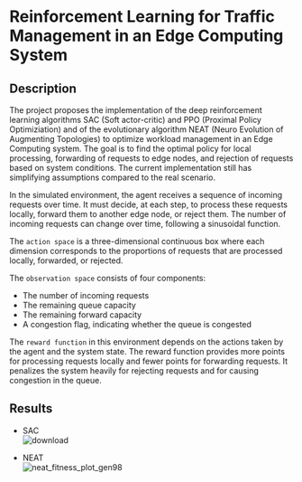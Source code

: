 # Reinforcement Learning for Traffic Management in an Edge Computing System 

## Description
The project proposes the implementation of the deep reinforcement learning algorithms SAC (Soft actor-critic) and PPO (Proximal Policy Optimiziation) and of the evolutionary algorithm NEAT (Neuro Evolution of Augmenting Topologies) to optimize workload management in an Edge Computing system. The goal is to find the optimal policy for local processing, forwarding of requests to edge nodes, and rejection of requests based on system conditions.
The current implementation still has simplifying assumptions compared to the real scenario.

In the simulated environment, the agent receives a sequence of incoming requests over time. It must decide, at each step, to process these requests locally, forward them to another edge node, or reject them. The number of incoming requests can change over time, following a sinusoidal function.

The `action space` is a three-dimensional continuous box where each dimension corresponds to the proportions of requests that are processed locally, forwarded, or rejected.

The `observation space` consists of four components:
- The number of incoming requests
- The remaining queue capacity
- The remaining forward capacity
- A congestion flag, indicating whether the queue is congested

The `reward function` in this environment depends on the actions taken by the agent and the system state. The reward function provides more points for processing requests locally and fewer points for forwarding requests. It penalizes the system heavily for rejecting requests and for causing congestion in the queue.

## Results
- SAC  
![download](https://github.com/GiacomoPracucci/RL-edge-computing/assets/94844087/4ae669dc-18b7-4205-b06c-4c9c2fe4acdd)

- NEAT  
![neat_fitness_plot_gen98](https://github.com/GiacomoPracucci/RL-edge-computing/assets/94844087/43d20003-c541-4f29-b6e0-4ef494f40eb8)
